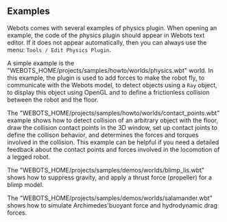 ## Examples

Webots comes with several examples of physics plugin.
When opening an example, the code of the physics plugin should appear in Webots text editor.
If it does not appear automatically, then you can always use the menu: `Tools / Edit Physics Plugin`.

A simple example is the "WEBOTS\_HOME/projects/samples/howto/worlds/physics.wbt" world.
In this example, the plugin is used to add forces to make the robot fly, to communicate with the Webots model, to detect objects using a `Ray` object, to display this object using OpenGL and to define a frictionless collision between the robot and the floor.

The "WEBOTS\_HOME/projects/samples/howto/worlds/contact\_points.wbt" example shows how to detect collision of an arbitrary object with the floor, draw the collision contact points in the 3D window, set up contact joints to define the collison behavior, and determines the forces and torques involved in the collision.
This example can be helpful if you need a detailed feedback about the contact points and forces involved in the locomotion of a legged robot.

The "WEBOTS\_HOME/projects/samples/demos/worlds/blimp\_lis.wbt" shows how to suppress gravity, and apply a thrust force (propeller) for a blimp model.

The "WEBOTS\_HOME/projects/samples/demos/worlds/salamander.wbt" shows how to simulate Archimedes'buoyant force and hydrodynamic drag forces.

